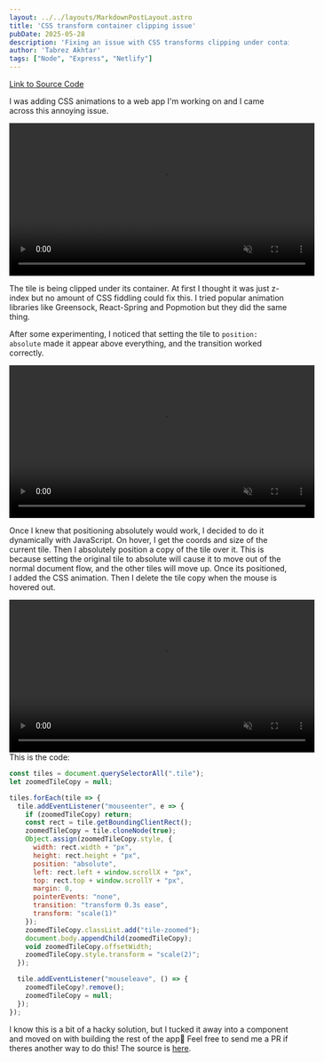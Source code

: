 ```yaml
---
layout: ../../layouts/MarkdownPostLayout.astro
title: 'CSS transform container clipping issue'
pubDate: 2025-05-28
description: 'Fixing an issue with CSS transforms clipping under container.'
author: 'Tabrez Akhtar'
tags: ["Node", "Express", "Netlify"]
---
```

[Link to Source Code](https://github.com/tabrezakhtar/CSS-Animation)

I was adding CSS animations to a web app I'm working on and I came across this annoying issue.

<video width="550px" controls muted>
  <source src="/assets/video/grid1.mp4" type="video/mp4">
  Your browser does not support the video tag.
</video>

The tile is being clipped under its container.  At first I thought it was just z-index but no amount of CSS fiddling could fix this.  I tried popular animation libraries like Greensock, React-Spring and Popmotion but they did the same thing.

After some experimenting, I noticed that setting the tile to <code>position: absolute</code> made it appear above everything, and the transition worked correctly.

<video width="550px" controls muted>
  <source src="/assets/video/absolute.mp4" type="video/mp4">
  Your browser does not support the video tag.
</video>

Once I knew that positioning absolutely would work, I decided to do it dynamically with JavaScript.  On hover, I get the coords and size of the current tile.  Then I absolutely position a copy of the tile over it.  This is because setting the original tile to absolute will cause it to move out of the normal document flow, and the other tiles will move up.  Once its positioned, I added the CSS animation. Then I delete the tile copy when the mouse is hovered out.

<video width="550px" controls muted>
  <source src="/assets/video/grid2.mp4" type="video/mp4">
  Your browser does not support the video tag.
</video>
<br />
This is the code:

```js
const tiles = document.querySelectorAll(".tile");
let zoomedTileCopy = null;

tiles.forEach(tile => {
  tile.addEventListener("mouseenter", e => {
    if (zoomedTileCopy) return;
    const rect = tile.getBoundingClientRect();
    zoomedTileCopy = tile.cloneNode(true);
    Object.assign(zoomedTileCopy.style, {
      width: rect.width + "px",
      height: rect.height + "px",
      position: "absolute",
      left: rect.left + window.scrollX + "px",
      top: rect.top + window.scrollY + "px",
      margin: 0,
      pointerEvents: "none",
      transition: "transform 0.3s ease",
      transform: "scale(1)"
    });
    zoomedTileCopy.classList.add("tile-zoomed");
    document.body.appendChild(zoomedTileCopy);
    void zoomedTileCopy.offsetWidth;
    zoomedTileCopy.style.transform = "scale(2)";
  });

  tile.addEventListener("mouseleave", () => {
    zoomedTileCopy?.remove();
    zoomedTileCopy = null;
  });
});
```
I know this is a bit of a hacky solution, but I tucked it away into a component and moved on with building the rest of the app🤷  Feel free to send me a PR if theres another way to do this!  The source is [here](https://github.com/tabrezakhtar/CSS-Animation).